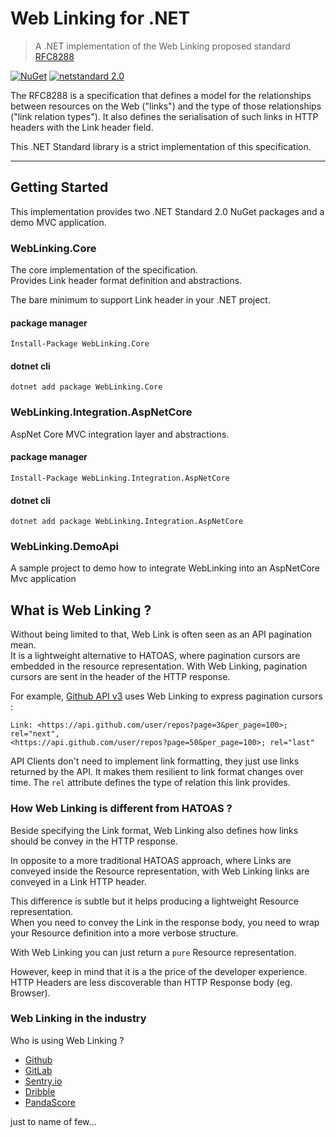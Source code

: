 # Web Linking for .NET

> A .NET implementation of the Web Linking proposed standard [RFC8288](https://tools.ietf.org/html/rfc8288)

[![NuGet](https://img.shields.io/nuget/v/WebLinking.Core.svg)](https://www.nuget.org/packages/WebLinking.Core/) [![netstandard 2.0](https://img.shields.io/badge/netstandard-2.0-brightgreen.svg)](https://docs.microsoft.com/en-us/dotnet/standard/net-standard)

The RFC8288 is a specification that defines a model for the relationships between resources on the Web ("links") and the type of those relationships ("link relation types"). It also defines the serialisation of such links in HTTP headers with the Link header field.

This .NET Standard library is a strict implementation of this specification.

---

## Getting Started

This implementation provides two .NET Standard 2.0 NuGet packages and a demo MVC application.

### WebLinking.Core

The core implementation of the specification.  
Provides Link header format definition and abstractions.

The bare minimum to support Link header in your .NET project.

#### package manager

`Install-Package WebLinking.Core`

#### dotnet cli

`dotnet add package WebLinking.Core`

### WebLinking.Integration.AspNetCore

AspNet Core MVC integration layer and abstractions.

#### package manager

`Install-Package WebLinking.Integration.AspNetCore`

#### dotnet cli

`dotnet add package WebLinking.Integration.AspNetCore`

### WebLinking.DemoApi

A sample project to demo how to integrate WebLinking into an AspNetCore Mvc application

## What is Web Linking ?

Without being limited to that, Web Link is often seen as an API pagination mean.  
It is a lightweight alternative to HATOAS, where pagination cursors are embedded in the resource representation.
With Web Linking, pagination cursors are sent in the header of the HTTP response.

For example, [Github API v3](https://developer.github.com/v3/#pagination) uses Web Linking to express pagination cursors :

```
Link: <https://api.github.com/user/repos?page=3&per_page=100>; rel="next",
<https://api.github.com/user/repos?page=50&per_page=100>; rel="last"
```

API Clients don't need to implement link formatting, they just use links returned by the API. It makes them resilient to link format changes over time. The `rel` attribute defines the type of relation this link provides.

### How Web Linking is different from HATOAS ?

Beside specifying the Link format, Web Linking also defines how links should be convey in the HTTP response.

In opposite to a more traditional HATOAS approach, where Links are conveyed inside the Resource representation, with Web Linking links are conveyed in a Link HTTP header.

This difference is subtle but it helps producing a lightweight Resource representation.  
When you need to convey the Link in the response body, you need to wrap your Resource definition into a more verbose structure.

With Web Linking you can just return a `pure` Resource representation.

However, keep in mind that it is a the price of the developer experience. HTTP Headers are less discoverable than HTTP Response body (eg. Browser).

### Web Linking in the industry

Who is using Web Linking ?

-   [Github](https://developer.github.com/v3/#pagination)
-   [GitLab](https://docs.gitlab.com/ee/api/#pagination-link-header)
-   [Sentry.io](https://docs.sentry.io/api/pagination/)
-   [Dribble](http://developer.dribbble.com/v1/#pagination)
-   [PandaScore](https://developers.pandascore.co/doc/#section/Introduction/Pagination)

just to name of few...
